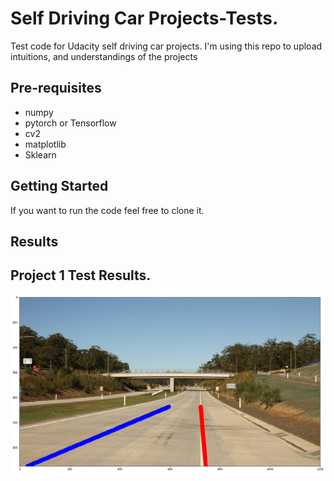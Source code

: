 # Self Driving Car Projects-Tests.

Test code for Udacity self driving car projects. I'm using this repo to upload intuitions, and understandings of the projects 


Pre-requisites
--------------

* numpy
* pytorch or Tensorflow
* cv2
* matplotlib
* Sklearn

Getting Started
---------------
If you want to run the code feel free to clone it.

Results
-------
Project 1 Test Results.
-----
<img src="line_segmentsV2.png">

